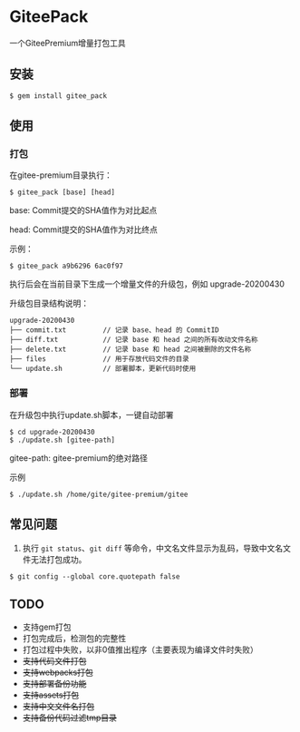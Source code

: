 # GiteePack

一个GiteePremium增量打包工具

## 安装

```shell
$ gem install gitee_pack
```

## 使用

### 打包

在gitee-premium目录执行：

```shell
$ gitee_pack [base] [head]
```

base: Commit提交的SHA值作为对比起点

head: Commit提交的SHA值作为对比终点

示例：

```shell
$ gitee_pack a9b6296 6ac0f97
```

执行后会在当前目录下生成一个增量文件的升级包，例如 upgrade-20200430

升级包目录结构说明：

```
upgrade-20200430
├── commit.txt         // 记录 base、head 的 CommitID
├── diff.txt           // 记录 base 和 head 之间的所有改动文件名称
├── delete.txt         // 记录 base 和 head 之间被删除的文件名称
├── files              // 用于存放代码文件的目录
└── update.sh          // 部署脚本，更新代码时使用
```

### 部署

在升级包中执行update.sh脚本，一键自动部署

```shell
$ cd upgrade-20200430
$ ./update.sh [gitee-path]
```

gitee-path: gitee-premium的绝对路径

示例

```shell
$ ./update.sh /home/gite/gitee-premium/gitee
```

## 常见问题

1. 执行 `git status`、`git diff` 等命令，中文名文件显示为乱码，导致中文名文件无法打包成功。

```shell
$ git config --global core.quotepath false
```

## TODO

- 支持gem打包
- 打包完成后，检测包的完整性
- 打包过程中失败，以非0值推出程序（主要表现为编译文件时失败）
- ~~支持代码文件打包~~
- ~~支持webpacks打包~~
- ~~支持部署备份功能~~
- ~~支持assets打包~~
- ~~支持中文文件名打包~~
- ~~支持备份代码过滤tmp目录~~
